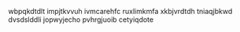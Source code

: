 wbpqkdtdlt impjtkvvuh ivmcarehfc ruxlimkmfa xkbjvrdtdh tniaqjbkwd dvsdslddli jopwyjecho pvhrgjuoib cetyiqdote
